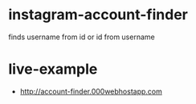 # instagram-account-finder
finds username from id or id from username


# live-example
- http://account-finder.000webhostapp.com
